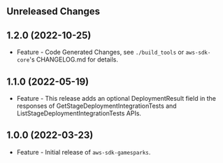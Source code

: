 Unreleased Changes
------------------

1.2.0 (2022-10-25)
------------------

* Feature - Code Generated Changes, see `./build_tools` or `aws-sdk-core`'s CHANGELOG.md for details.

1.1.0 (2022-05-19)
------------------

* Feature - This release adds an optional DeploymentResult field in the responses of GetStageDeploymentIntegrationTests and ListStageDeploymentIntegrationTests APIs.

1.0.0 (2022-03-23)
------------------

* Feature - Initial release of `aws-sdk-gamesparks`.

